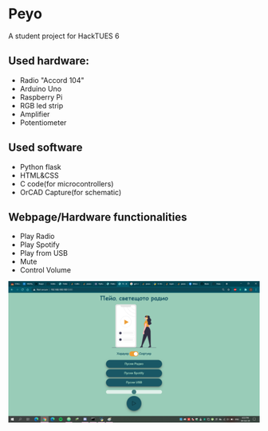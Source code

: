 # Peyo
A student project for HackTUES 6

## Used hardware:
- Radio "Accord 104"
- Arduino Uno
- Raspberry Pi
- RGB led strip
- Amplifier
- Potentiometer

## Used software
- Python flask
- HTML&CSS
- C code(for microcontrollers)
- OrCAD Capture(for schematic)

## Webpage/Hardware functionalities
- Play Radio
- Play Spotify
- Play from USB
- Mute
- Control Volume

![Web](web.png)
